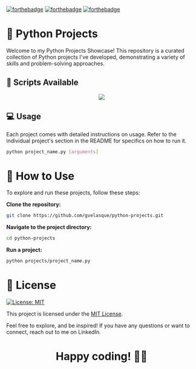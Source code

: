 [![forthebadge](https://forthebadge.com/images/badges/built-by-developers.svg)](https://forthebadge.com)
[![forthebadge](https://forthebadge.com/images/badges/built-with-love.svg)](https://forthebadge.com)
[![forthebadge](https://forthebadge.com/images/badges/made-with-python.svg)](https://forthebadge.com)

# 🐍 Python Projects

Welcome to my Python Projects Showcase! This repository is a curated collection of Python projects I've developed, demonstrating a variety of skills and problem-solving approaches.

## 📃 Scripts Available

<p align="center">
  <a href="https://github.com/gvelasque/python-projects/blob/main/SCRIPTS.md">
    <img src="https://forthebadge.com/images/badges/check-it-out.svg">
  </a>
</p>

<!--
## 📜 Projects
### 1. [Project Name 1](./projects/project_name_1.py)
   - **Description:** Brief description of what this project accomplishes.
   - **Features:**
     - [ ] Feature 1
     - [ ] Feature 2
     - [ ] ...

   - **Usage:**
     ```bash
     python projects/project_name_1.py
     ```
     
### 2. [Project Name 2](./projects/project_name_2.py)
   - **Description:** Brief description of what this project accomplishes.
   - **Features:**
     - [ ] Feature 1
     - [ ] Feature 2
     - [ ] ...

   - **Usage:**
     ```bash
     python projects/project_name_2.py
     ```
-->

<!-- Add more projects as needed -->

## 💻 Usage

Each project comes with detailed instructions on usage. Refer to the individual project's section in the README for specifics on how to run it.

```bash
python project_name.py [arguments]
```

# 🚀 How to Use

To explore and run these projects, follow these steps:

**Clone the repository:**

```bash
git clone https://github.com/gvelasque/python-projects.git
```

**Navigate to the project directory:**

```bash
cd python-projects
```

**Run a project:**

```bash
python projects/project_name.py
```

# 📄 License
[![License: MIT](https://img.shields.io/badge/License-MIT-yellow.svg)](https://opensource.org/licenses/MIT)

This project is licensed under the [MIT License](https://opensource.org/license/mit/).

Feel free to explore, and be inspired! If you have any questions or want to connect, reach out to me on LinkedIn.

# <p align="center">Happy coding! 👨‍💻</p>


